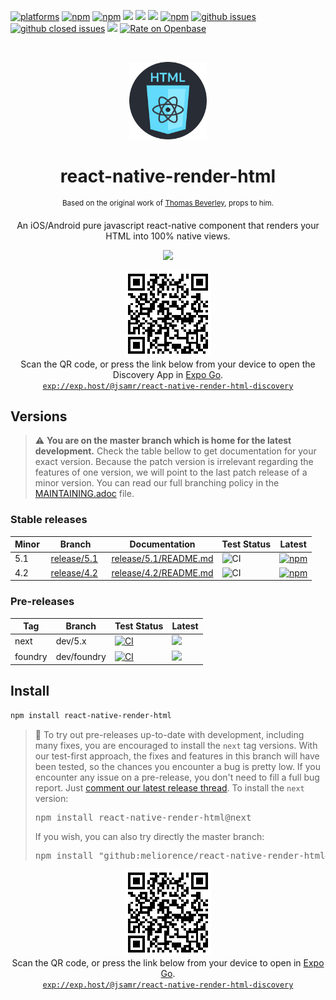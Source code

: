 [![platforms](https://img.shields.io/badge/platforms-Android%20%7C%20iOS%20%7C%20MacOs%20%7C%20Windows-brightgreen.svg?colorB=191A17)](#)
[![npm](https://img.shields.io/npm/v/react-native-render-html/latest)](https://www.npmjs.com/package/react-native-render-html)
[![npm](https://img.shields.io/npm/v/react-native-render-html/next)](https://www.npmjs.com/package/react-native-render-html)
[![](https://img.shields.io/badge/semver-2.0.0-e10079.svg)](https://semver.org/spec/v2.0.0.html)
[![](https://img.shields.io/codecov/c/gh/meliorence/react-native-render-html)](https://codecov.io/gh/meliorence/react-native-render-html)
[![](https://github.com/meliorence/react-native-render-html/workflows/CI/badge.svg?branch=master)](https://github.com/meliorence/react-native-render-html/actions?query=branch%3Amaster+workflow%3ACI)
[![npm](https://img.shields.io/npm/dm/react-native-render-html.svg?colorB=007ec6)](https://www.npmjs.com/package/react-native-render-html)
[![github issues](https://img.shields.io/github/issues/meliorence/react-native-render-html.svg)](https://github.com/meliorence/react-native-render-html/issues)
[![github closed issues](https://img.shields.io/github/issues-closed/meliorence/react-native-render-html.svg?colorB=44cc11)](https://github.com/meliorence/react-native-render-html/issues?q=is%3Aissue+is%3Aclosed)
[![](https://img.shields.io/discord/736906960041148476?label=discord)](https://discord.gg/dbEMMJM)
[![Rate on Openbase](https://badges.openbase.com/js/rating/react-native-render-html.svg)](https://openbase.com/js/react-native-render-html?utm_source=embedded&utm_medium=badge&utm_campaign=rate-badge)

<br>
<p align="center">
    <a href="#"><img width="124" height="124" src="assets/logo-100x100.svg"></a>
</p>
<h1 align="center">react-native-render-html</h1>
<p align="center">
  <sup>Based on the original work of <a href="https://github.com/Thomas101">Thomas Beverley</a>, props to him.</sup>
</p>
<p align="center">
An iOS/Android pure javascript react-native component that renders your HTML into 100% native views.
</p>
<p align="center">
    <a href="#"><img src="http://i.giphy.com/26tkmjBLvThP0TSak.gif"></a>
</p>
<p align="center">
  <img src="./assets/discovery-expo-qr.png"/><br>
  Scan the QR code, or press the link below from your device to open the Discovery App in <a href="https://expo.io/client">Expo Go</a>.<br>
<a href="exp://exp.host/@jsamr/react-native-render-html-discovery">
  <code>exp://exp.host/@jsamr/react-native-render-html-discovery</code>
</a>
</p>

## Versions

> :warning: **You are on the master branch which is home for the latest development.**
> Check the table bellow to get documentation for your exact
> version. Because the patch version is irrelevant regarding the features of one
> version, we will point to the last patch release of a minor version. You can
> read our full branching policy in the
> [MAINTAINING.adoc](MAINTAINING.adoc#branching) file.

### Stable releases

| Minor | Branch                                                                                    | Documentation                                                                                              | Test Status                                                                                               | Latest                                                                         |
| ----- | ----------------------------------------------------------------------------------------- | ---------------------------------------------------------------------------------------------------------- | --------------------------------------------------------------------------------------------------------- | ------------------------------------------------------------------------------ |
| 5.1   |  [release/5.1](https://github.com/meliorence/react-native-render-html/tree/release/5.1)   | [release/5.1/README.md](https://github.com/meliorence/react-native-render-html/blob/release/5.1/README.md) | ![CI](https://github.com/meliorence/react-native-render-html/workflows/CI/badge.svg?branch=release%2F5.1) | [![npm](https://img.shields.io/npm/v/react-native-render-html/release/5.1)](#) |
| 4.2   |  [release/4.2](https://github.com/meliorence/react-native-render-html/tree/release/4.2)   | [release/4.2/README.md](https://github.com/meliorence/react-native-render-html/blob/release/4.2/README.md) | ![CI](https://github.com/meliorence/react-native-render-html/workflows/CI/badge.svg?branch=release%2F4.2) | [![npm](https://img.shields.io/npm/v/react-native-render-html/release/4.2)](#) |

<a name="prereleases"></a>

### Pre-releases

| Tag     | Branch      | Test Status                                                                                                    | Latest                                                                  |
| ------- | ----------- | -------------------------------------------------------------------------------------------------------------- | ----------------------------------------------------------------------- |
| next    | dev/5.x     | [![CI](https://github.com/meliorence/react-native-render-html/workflows/CI/badge.svg?branch=dev%2f5.x)](#)     | [![](https://img.shields.io/npm/v/react-native-render-html/next)](#)    |
| foundry | dev/foundry | [![CI](https://github.com/meliorence/react-native-render-html/workflows/CI/badge.svg?branch=dev%2ffoundry)](#) | [![](https://img.shields.io/npm/v/react-native-render-html/foundry)](#) |

## Install

```bash
npm install react-native-render-html
```

> :city_sunrise: To try out pre-releases up-to-date with development, including many fixes, you are
> encouraged to install the `next` tag versions. With our test-first
> approach, the fixes and features in this branch will have been tested, so the
> chances you encounter a bug is pretty low. If you encounter any issue on a
> pre-release, you don't need to fill a full bug report. Just [comment our
> latest release
> thread](https://github.com/meliorence/react-native-render-html/issues?q=is%3Aissue+is%3Aopen+label%3Arelease).
> To install the `next` version: <pre>npm install react-native-render-html@next</pre>
>
> If you wish, you can also try directly the master branch:
>
> <pre>npm install "github:meliorence/react-native-render-html#master"</pre>


<p align="center">
  <img src="./assets/discovery-expo-qr.png"/><br>
  Scan the QR code, or press the link below from your device to open in <a href="https://expo.io/client">Expo Go</a>.<br>
<a href="exp://exp.host/@jsamr/react-native-render-html-discovery">
  <code>exp://exp.host/@jsamr/react-native-render-html-discovery</code>
</a>
</p>
